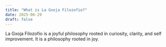 ```yaml
---
title: "What is La Gxoja Filozofio?"
date: 2025-06-29
draft: false
---
```


La Gxoja Filozofio is a joyful philosophy rooted in curiosity, clarity, and self improvement. It is a philosophy rooted in joy.
